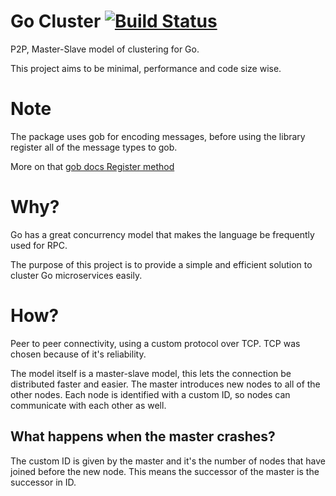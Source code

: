 # Go Cluster [![Build Status](https://travis-ci.com/dondish/go-cluster.svg?branch=master)](https://travis-ci.com/dondish/go-cluster)
P2P, Master-Slave model of clustering for Go.

This project aims to be minimal, performance and code size wise.

# Note
The package uses gob for encoding messages, before using the library register all of the message types to gob.

More on that [gob docs Register method](https://golang.org/pkg/encoding/gob/#Register)

# Why?
Go has a great concurrency model that makes the language be frequently used for RPC.

The purpose of this project is to provide a simple and efficient solution to cluster Go microservices easily.

# How?
Peer to peer connectivity, using a custom protocol over TCP. TCP was chosen because of it's reliability.

The model itself is a master-slave model, this lets the connection be distributed faster and easier.
The master introduces new nodes to all of the other nodes. Each node is identified with a custom ID, 
so nodes can communicate with each other as well.

## What happens when the master crashes?
The custom ID is given by the master and it's the number of nodes that have joined before the new node. 
This means the successor of the master is the successor in ID.
